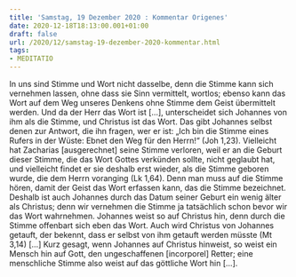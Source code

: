 ```yaml
---
title: 'Samstag, 19 Dezember 2020 : Kommentar Origenes'
date: 2020-12-18T18:13:00.001+01:00
draft: false
url: /2020/12/samstag-19-dezember-2020-kommentar.html
tags: 
- MEDITATIO
---
```


In uns sind Stimme und Wort nicht dasselbe, denn die Stimme kann sich vernehmen lassen, ohne dass sie Sinn vermittelt, wortlos; ebenso kann das Wort auf dem Weg unseres Denkens ohne Stimme dem Geist übermittelt werden. Und da der Herr das Wort ist \[…\], unterscheidet sich Johannes von ihm als die Stimme, und Christus ist das Wort. Das gibt Johannes selbst denen zur Antwort, die ihn fragen, wer er ist: „Ich bin die Stimme eines Rufers in der Wüste: Ebnet den Weg für den Herrn!“ (Joh 1,23). Vielleicht hat Zacharias \[ausgerechnet\] seine Stimme verloren, weil er an die Geburt dieser Stimme, die das Wort Gottes verkünden sollte, nicht geglaubt hat, und vielleicht findet er sie deshalb erst wieder, als die Stimme geboren wurde, die dem Herrn voranging (Lk 1,64). Denn man muss auf die Stimme hören, damit der Geist das Wort erfassen kann, das die Stimme bezeichnet. Deshalb ist auch Johannes durch das Datum seiner Geburt ein wenig älter als Christus; denn wir vernehmen die Stimme ja tatsächlich schon bevor wir das Wort wahrnehmen. Johannes weist so auf Christus hin, denn durch die Stimme offenbart sich eben das Wort. Auch wird Christus von Johannes getauft, der bekennt, dass er selbst von ihm getauft werden müsste (Mt 3,14) \[…\] Kurz gesagt, wenn Johannes auf Christus hinweist, so weist ein Mensch hin auf Gott, den ungeschaffenen \[incorporel\] Retter; eine menschliche Stimme also weist auf das göttliche Wort hin \[…\].